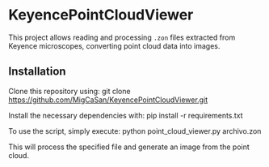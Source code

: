 # KeyencePointCloudViewer

This project allows reading and processing `.zon` files extracted from Keyence microscopes, converting point cloud data into images.

## Installation

Clone this repository using:
git clone https://github.com/MigCaSan/KeyencePointCloudViewer.git

Install the necessary dependencies with:
pip install -r requirements.txt

To use the script, simply execute:
python point_cloud_viewer.py archivo.zon

This will process the specified file and generate an image from the point cloud.

